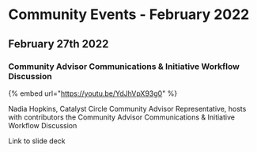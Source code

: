 # Community Events - February 2022

##

## February 27th 2022

### Community Advisor Communications & Initiative Workflow Discussion

{% embed url="https://youtu.be/YdJhVpX93g0" %}

Nadia Hopkins, Catalyst Circle Community Advisor Representative, hosts with contributors the Community Advisor Communications & Initiative Workflow Discussion

Link to slide deck
